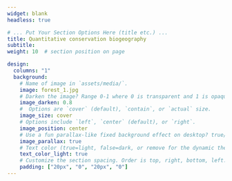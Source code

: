 ```yaml
---
widget: blank
headless: true

# ... Put Your Section Options Here (title etc.) ...
title: Quantitative conservation biogeography
subtitle:
weight: 10  # section position on page

design:
  columns: "1"
  background:
    # Name of image in `assets/media/`.
    image: forest_1.jpg
    # Darken the image? Range 0-1 where 0 is transparent and 1 is opaque.
    image_darken: 0.8
    #  Options are `cover` (default), `contain`, or `actual` size.
    image_size: cover
    # Options include `left`, `center` (default), or `right`.
    image_position: center
    # Use a fun parallax-like fixed background effect on desktop? true/false
    image_parallax: true
    # Text color (true=light, false=dark, or remove for the dynamic theme color).
    text_color_light: true
    # Customize the section spacing. Order is top, right, bottom, left.
    padding: ["20px", "0", "20px", "0"]
---
```




